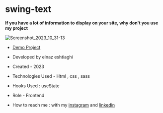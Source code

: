 # swing-text
**If you have a lot of information to display on your site, why don't you use my project**

![Screenshot_2023_10_31-13](https://github.com/elnaz-eshtiaghi/swing-text/assets/146030206/cb233650-7809-41ba-b69d-fa4c6e85be2f)
- [Demo Project]( https://elnaz-eshtiaghi.github.io/swingtext.svg-trick/)

- Developed by elnaz eshtiaghi

- Created - 2023

- Technologies Used - Html , css , sass 

- Hooks Used : useState 

- Role - Frontend

- How to reach me : with my [instagram](https://www.instagram.com/elnaz_eshtiaghi) and [linkedin](https://www.linkedin.com/in/elnaz-eshtiaghi-936832290/)
